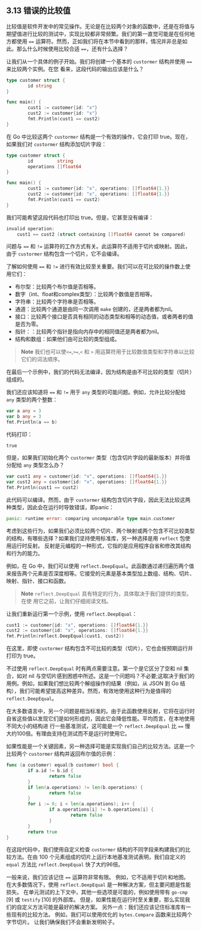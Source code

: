 ## 3.13 错误的比较值

比较值是软件开发中的常见操作。无论是在比较两个对象的函数中，还是在将值与期望值进行比较的测试中，实现比较都非常频繁。我们的第一直觉可能是在任何地方都使用 `==` 运算符。然而，正如我们将在本节中看到的那样，情况并非总是如此。那么什么时候使用比较合适 `==`，还有什么选择？

让我们从一个具体的例子开始。我们将创建一个基本的 `custormer` 结构并使用 `==` 来比较两个实例。在您 看来，这段代码的输出应该是什么？

```go
type customer struct {
        id string
}

func main() {
        cust1 := customer{id: "x"}
        cust2 := customer{id: "x"}
        fmt.Println(cust1 == cust2)
}
```

在 Go 中比较这两个 `custormer` 结构是一个有效的操作，它会打印 true。现在，如果我们对 `custormer` 结构添加切片字段：

```go
type customer struct {
        id         string
        operations []float64
}

func main() {
        cust1 := customer{id: "x", operations: []float64{1.}}
        cust2 := customer{id: "x", operations: []float64{1.}}
        fmt.Println(cust1 == cust2)
}
```

我们可能希望这段代码也打印出 true。但是，它甚至没有编译：

```go
invalid operation:
    cust1 == cust2 (struct containing []float64 cannot be compared)
```

问题与 `==` 和 `!=` 运算符的工作方式有关。此运算符不适用于切片或映射。因此，由于 `custormer` 结构包含一个切片，它不会编译。

了解如何使用 `==` 和 `!=` 进行有效比较至关重要。我们可以在可比较的操作数上使用它们：

* 布尔型：比较两个布尔值是否相等。
* 数字（int、float和complex类型）：比较两个数值是否相等。
* 字符串：比较两个字符串是否相等。
* 通道：比较两个通道是由同一次调用 `make` 创建的，还是两者都为nil。
* 接口：比较两个接口是否具有相同的动态类型和相等的动态值，或者两者的值是否为零。
* 指针：：比较两个指针是指向内存中的相同值还是两者都为nil。
* 结构和数组：如果他们由可比较的类型组成。

> **Note** 我们也可以使`<=`,`>=`,`<` 和 `>` 用运算符用于比较数值类型和字符串以比较它们的词法顺序。

在最后一个示例中，我们的代码无法编译，因为结构是由不可比较的类型（切片）组成的。

我们还应该知道将 `==` 和 `!=` 用于 `any` 类型的可能问题。例如，允许比较分配给 `any` 类型的两个整数：

```go
var a any = 3
var b any = 3
fmt.Println(a == b)
```

代码打印：

`true`

但是，如果我们初始化两个 `custormer` 类型（包含切片字段的最新版本）并将值分配给 `any` 类型怎么办？

```go
var cust1 any = customer{id: "x", operations: []float64{1.}}
var cust2 any = customer{id: "x", operations: []float64{1.}}
fmt.Println(cust1 == cust2)
```

此代码可以编译。然而，由于 `custormer` 结构包含切片字段，因此无法比较这两种类型，因此会在运行时导致错误，即panic：

```go
panic: runtime error: comparing uncomparable type main.customer
```

考虑到这些行为，如果我们必须比较两个切片、两个映射或两个包含不可比较类型的结构，有哪些选择？如果我们坚持使用标准库，另一种选择是用 `reflect` 包使用运行时反射。
反射是元编程的一种形式，它指的是应用程序自省和修改其结构和行为的能力。

例如，在 Go 中，我们可以使用 `reflect.DeepEqual`。此函数通过递归遍历两个值来报告两个元素是否深度相等。它接受的元素是基本类型加上数组、结构、切片、映射、指针、接口和函数。

> **Note** `reflect.DeepEqual` 具有特定的行为，具体取决于我们提供的类型。在使 用它之前，让我们仔细阅读文档。

让我们重新运行第一个示例，使用 `reflect.DeepEqual`：

```go
cust1 := customer{id: "x", operations: []float64{1.}}
cust2 := customer{id: "x", operations: []float64{1.}}
fmt.Println(reflect.DeepEqual(cust1, cust2))
```

在这里，即使 `custormer` 结构包含不可比较的类型（切片），它也会按预期运行并打印为 true。

不过使用 `reflect.DeepEqual` 时有两点需要注意。第一个是它区分了空和 nil 集合，如对 nil 与空切片感到困惑中所述。这是一个问题吗？不必要;这取决于我们的用例。例如，如果我们想比较两个解组操作的结果（例如，从 JSON 到 Go 结构），我们可能希望提高这种差异。然而，有效地使用这种行为是值得的 `reflect.DeepEqual`。

在大多数语言中，另一个问题是相当标准的。由于此函数使用反射，它将在运行时自省这些值以发现它们是如何形成的，因此它会降低性能。平均而言，在本地使用不同大小的结构进 行一些基准测试，这可能是一个 `reflect.DeepEqual` 比 `==` 慢大约100倍。有理由支持在测试而不是运行时使用它。

如果性能是一个关键因素，另一种选择可能是实现我们自己的比较方法。这是一个比较两个 `custormer`  结构并返回布尔值的示例：

```go
func (a customer) equal(b customer) bool {
        if a.id != b.id {
                return false
        }
        if len(a.operations) != len(b.operations) {
                return false
        }
        for i := 0; i < len(a.operations); i++ {
                if a.operations[i] != b.operations[i] {
                        return false
                }
        }
        return true
}
```

在这段代码中，我们使用自定义检查 `custormer`  结构的不同字段来构建我们的比较方法。在由 100 个元素组成的切片上运行本地基准测试表明，我们自定义的 `equal` 方法比 `reflect.DeepEqual` 快了大约96倍。

一般来说，我们应该记住 `==` 运算符非常有限。 例如，它不适用于切片和地图。 在大多数情况下，使用 `reflect.DeepEqual` 是一种解决方案，但主要问题是性能损失。 在单元测试的上下文中，其他一些选项是可能的，例如使用带有 `go-cmp` [9] 或 `testify` [10] 的外部库。 但是，如果性能在运行时至关重要，那么实现我们的自定义方法可能是最好的解决方案。 另外一点：我们还应该记住标准库有一些现有的比较方法。 例如，我们可以使用优化的 `bytes.Compare` 函数来比较两个字节切片。 让我们确保我们不会重新发明轮子。